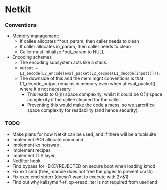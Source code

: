 # Netkit

### Conventions
- Memory management:
    - If callee allocates **out_param, then caller needs to clean
    - If caller allocates in_param, then caller needs to clean
    - Caller must initialize *out_param to NULL
- Encoding schemes
    - The encoding subsystem acts like a stack.
    - `output = L1_encode(L2_encode(eval_packet(L2_decode(L1_decode(input)))))`.
    - The downside of this and the mem mgnt conventions is that L1_decode_output remains in memory even when at eval_packet(), where it's not necessary.
        - This leads to O(n) space complexity, whilst it could be O(1) space complexity if the callee cleaned for the caller.
        - Preventing this would make the code a mess, so we sarcrifice space complexity for readability (and hence security).

### TODO
- Make plans for how Netkit can be used, and if there will be a toolsuite
- Implement PCR allocate command
- Implement ko hotswap
- Implement recipes
- Implement TLS layer
- Netfilter hook
- Find bypass for -EKEYREJECTED on secure boot when loading kmod
- Fix exit cmd (free_module does not free the pages to prevent crash)
- Fix exec cmd stderr (doesn't want to execute with 2>&1)
- Find out why kallsyms f->f_op->read_iter is not required from userland
